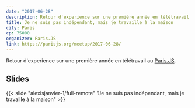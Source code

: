 ```yaml
---
date: "2017-06-28"
description: Retour d'experience sur une première année en télétravail
title: Je ne suis pas indépendant, mais je travaille à la maison
city: Paris
cp: 75000
organizer: Paris.JS
link: https://parisjs.org/meetup/2017-06-28/
---
```


Retour d'experience sur une première année en télétravail au [Paris.JS](https://parisjs.org/meetup/2017-06-28/).    

## Slides

{{< slide "alexisjanvier-1/full-remote" "Je ne suis pas indépendant, mais je travaille à la maison" >}}
